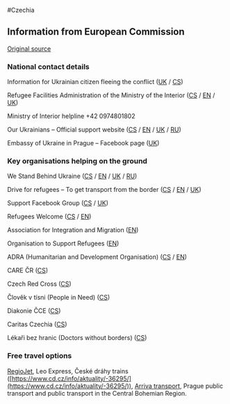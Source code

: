 #Czechia

## Information from European Commission

[Original source ](https://ec.europa.eu/info/strategy/priorities-2019-2024/stronger-europe-world/eu-solidarity-ukraine/eu-assistance-ukraine/information-people-fleeing-war-ukraine)

### National contact details

Information for Ukrainian citizen fleeing the conflict ([UK](https://www.mvcr.cz/clanek/informace-pro-obcany-ukrajiny.aspx?q=Y2hudW09Mg%3d%3d) / [CS](https://www.mvcr.cz/clanek/informace-pro-obcany-ukrajiny.aspx))

Refugee Facilities Administration of the Ministry of the Interior ([CS](http://www.suz.cz/informace-pro-obcany-ukrajiny-%d1%96%d0%bd%d1%84%d0%be%d1%80%d0%bc%d0%b0%d1%86%d1%96%d1%8f-%d0%b4%d0%bb%d1%8f-%d0%b3%d1%80%d0%be%d0%bc%d0%b0%d0%b4%d1%8f%d0%bd-%d1%83%d0%ba%d1%80%d0%b0%d1%97%d0%bd/) / [EN](https://www.suz.cz/en/) / [UK](http://www.suz.cz/informace-pro-obcany-ukrajiny-%d1%96%d0%bd%d1%84%d0%be%d1%80%d0%bc%d0%b0%d1%86%d1%96%d1%8f-%d0%b4%d0%bb%d1%8f-%d0%b3%d1%80%d0%be%d0%bc%d0%b0%d0%b4%d1%8f%d0%bd-%d1%83%d0%ba%d1%80%d0%b0%d1%97%d0%bd/))

Ministry of Interior helpline +42 0974801802

Our Ukrainians – Official support website ([CS](https://www.nasiukrajinci.cz/cs/) / [EN](https://www.nasiukrajinci.cz/en/) / [UK](https://www.nasiukrajinci.cz/ua/) / [RU](https://www.nasiukrajinci.cz/ru/))

Embassy of Ukraine in Prague – Facebook page ([UK](https://www.facebook.com/UkraineEmbassyinCzechia/))

### Key organisations helping on the ground
We Stand Behind Ukraine ([CS](https://www.stojimezaukrajinou.cz/) / [EN](https://www.stojimezaukrajinou.cz/en) / [UK](https://www.stojimezaukrajinou.cz/ua) / [RU](https://www.stojimezaukrajinou.cz/ru))

Drive for refugees – To get transport from the border ([CS](https://doprava.plnu.cz/for-refugees/) / [EN](https://doprava.plnu.cz/for-refugees/) / [UK](https://doprava.plnu.cz/for-refugees/))

Support Facebook Group ([CS](https://www.facebook.com/groups/916631172299307) / [UK](https://www.facebook.com/groups/916631172299307))

Refugees Welcome ([CS](https://uprchlici-vitejte.cz/) / [EN](https://uprchlici-vitejte.cz/))

Association for Integration and Migration ([EN](https://www.migrace.com/en/))

Organisation to Support Refugees ([EN](https://www.opu.cz/en/))

ADRA (Humanitarian and Development Organisation) ([CS](https://adra.cz/aktualita/jsme-pripraveni-pomahat-organizace-adra-vypisuje-sbirku-na-pomoc-lidem-na-ukrajine/) / [EN](https://adra.cz/en/))

CARE ČR ([CS](https://care.cz/pomocukrajine/))

Czech Red Cross ([CS](https://www.cervenykriz.eu/aktuality/ukrajina-prevzata-dalsi-pomoc))

Člověk v tísni (People in Need) ([CS](https://www.clovekvtisni.cz/clovek-v-tisni-pomuze-ukrajine-8549gp))

Diakonie ČCE ([CS](http://www.diakoniespolu.cz/))

Caritas Czechia ([CS](https://svet.charita.cz/podporte-nas-hprs/charita-pro-ukrajinu/))

Lékaři bez hranic (Doctors without borders) ([CS](https://www.lekari-bez-hranic.cz/ukrajina))

### Free travel options
[RegioJet](https://novy.regiojet.cz/ukrajina), Leo Express, České dráhy trains ([https://www.cd.cz/info/aktuality/-36295/](https://www.cd.cz/info/aktuality/-36295/)), [Arriva transport](https://www.arriva.cz/), Prague public transport and public transport in the Central Bohemian Region.